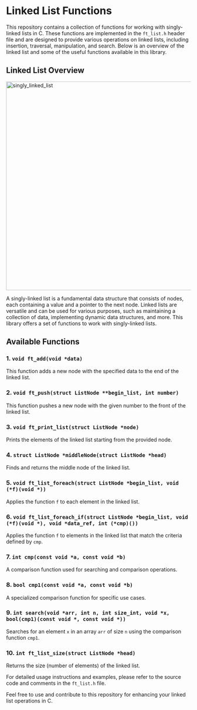 # Linked List Functions

This repository contains a collection of functions for working with singly-linked lists in C. These functions are implemented in the `ft_list.h` header file and are designed to provide various operations on linked lists, including insertion, traversal, manipulation, and search. Below is an overview of the linked list and some of the useful functions available in this library.

## Linked List Overview
<img width="569" alt="singly_linked_list" src="https://github.com/Madmohammed22/Linked-list/assets/121677014/7e877c92-1597-4302-8b84-12cdcd4084b9">

A singly-linked list is a fundamental data structure that consists of nodes, each containing a value and a pointer to the next node. Linked lists are versatile and can be used for various purposes, such as maintaining a collection of data, implementing dynamic data structures, and more. This library offers a set of functions to work with singly-linked lists.

## Available Functions

### 1. `void ft_add(void *data)`

This function adds a new node with the specified data to the end of the linked list.

### 2. `void ft_push(struct ListNode **begin_list, int number)`

This function pushes a new node with the given number to the front of the linked list.

### 3. `void ft_print_list(struct ListNode *node)`

Prints the elements of the linked list starting from the provided node.

### 4. `struct ListNode *middleNode(struct ListNode *head)`

Finds and returns the middle node of the linked list.

### 5. `void ft_list_foreach(struct ListNode *begin_list, void (*f)(void *))`

Applies the function `f` to each element in the linked list.

### 6. `void ft_list_foreach_if(struct ListNode *begin_list, void (*f)(void *), void *data_ref, int (*cmp)())`

Applies the function `f` to elements in the linked list that match the criteria defined by `cmp`.

### 7. `int cmp(const void *a, const void *b)`

A comparison function used for searching and comparison operations.

### 8. `bool cmp1(const void *a, const void *b)`

A specialized comparison function for specific use cases.

### 9. `int search(void *arr, int n, int size_int, void *x, bool(cmp1)(const void *, const void *))`

Searches for an element `x` in an array `arr` of size `n` using the comparison function `cmp1`.

### 10. `int ft_list_size(struct ListNode *head)`

Returns the size (number of elements) of the linked list.


For detailed usage instructions and examples, please refer to the source code and comments in the `ft_list.h` file.

Feel free to use and contribute to this repository for enhancing your linked list operations in C.
